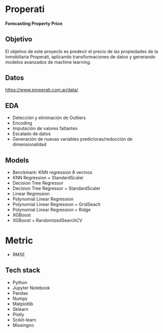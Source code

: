 
# Properati
#### Forecasting Property Price



## Objetivo

El objetivo de este proyecto es predecir el precio de las propiedades de la inmobiliaria Properati, aplicando transformaciones de datos y generando modelos avanzados de machine learning.

## Datos

https://www.properati.com.ar/data/

## EDA

- Detección y eliminación de Outliers
- Encoding
- Imputación de valores faltantes
- Escalado de datos
- Generación de nuevas variables predictoras/reducción de dimensionalidad

## Models

- Benckmark: KNN regression 8 vecinos
- KNN Regression + StandardScaler
- Decision Tree Regressor
- Decision Tree Regressor + StandardScaler
- Linear Regression
- Polynomial Linear Regression
- Polynomial Linear Regression + GridSeach
- Polynomial Linear Regression + Ridge
- XGBoost
- XGBoost + RandomizedSearchCV

# Metric

- RMSE

## Tech stack

- Python
- Jupyter Notebook
- Pandas
- Numpy
- Matplotlib
- Sklearn
- Plotly
- Scikit-learn
- Missingno